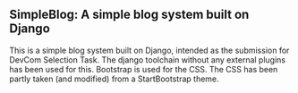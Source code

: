 ## SimpleBlog: A simple blog system built on Django

This is a simple blog system built on Django, intended as the submission for DevCom Selection Task.
The django toolchain without any external plugins has been used for this.
Bootstrap is used for the CSS. The CSS has been partly taken (and modified) from a StartBootstrap theme.


